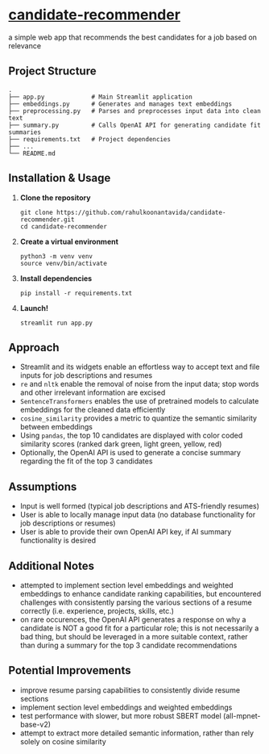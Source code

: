 # [candidate-recommender](https://candidate-recommender-q2koucsop7gtgtzzw4kw3y.streamlit.app)

a simple web app that recommends the best candidates for a job based on relevance

## Project Structure

```
.
├── app.py             # Main Streamlit application
├── embeddings.py      # Generates and manages text embeddings
├── preprocessing.py   # Parses and preprocesses input data into clean text
├── summary.py         # Calls OpenAI API for generating candidate fit summaries
├── requirements.txt   # Project dependencies
├── ...
└── README.md
```

## Installation & Usage

1. **Clone the repository**
   
   ```
   git clone https://github.com/rahulkoonantavida/candidate-recommender.git
   cd candidate-recommender
   ```
3. **Create a virtual environment**
   
   ```
   python3 -m venv venv
   source venv/bin/activate
   ```
5. **Install dependencies**
   
   ```
   pip install -r requirements.txt
   ```
7. **Launch!**
   
   ```
   streamlit run app.py
   ```

## Approach

- Streamlit and its widgets enable an effortless way to accept text and file inputs for job descriptions and resumes
- ```re``` and ```nltk``` enable the removal of noise from the input data; stop words and other irrelevant information are excised
- ```SentenceTransformers``` enables the use of pretrained models to calculate embeddings for the cleaned data efficiently
- ```cosine_similarity``` provides a metric to quantize the semantic similarity between embeddings
- Using ```pandas```, the top 10 candidates are displayed with color coded similarity scores (ranked dark green, light green, yellow, red)
- Optionally, the OpenAI API is used to generate a concise summary regarding the fit of the top 3 candidates

## Assumptions

- Input is well formed (typical job descriptions and ATS-friendly resumes)
- User is able to locally manage input data (no database functionality for job descriptions or resumes)
- User is able to provide their own OpenAI API key, if AI summary functionality is desired

## Additional Notes

- attempted to implement section level embeddings and weighted embeddings to enhance candidate ranking capabilities, but encountered challenges with consistently parsing the various sections of a resume correctly (i.e. experience, projects, skills, etc.)
- on rare occurences, the OpenAI API generates a response on why a candidate is NOT a good fit for a particular role; this is not necessarily a bad thing, but should be leveraged in a more suitable context, rather than during a summary for the top 3 candidate recommendations

## Potential Improvements

- improve resume parsing capabilities to consistently divide resume sections
- implement section level embeddings and weighted embeddings
- test performance with slower, but more robust SBERT model (all-mpnet-base-v2)
- attempt to extract more detailed semantic information, rather than rely solely on cosine similarity
